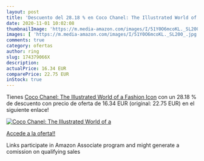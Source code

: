 ```yaml
---
layout: post
title: 'Descuento del 28.18 % en Coco Chanel: The Illustrated World of a '
date: 2020-11-01 10:02:08
thumbnailImage: 'https://m.media-amazon.com/images/I/51Y0O6mcoKL._SL200_.jpg'
images: [ 'https://m.media-amazon.com/images/I/51Y0O6mcoKL._SL200_.jpg' ]
comments: true
category: ofertas
author: ring
slug: 174379066X
description:
actualPrice: 16.34 EUR
comparePrice: 22.75 EUR
inStock: true
---
```


Tienes [Coco Chanel: The Illustrated World of a Fashion Icon](https://www.amazon.es/dp/174379066X/?tag=tolees-21) con un 28.18 % de descuento con precio de oferta de 16.34 EUR (original: 22.75 EUR) en el siguiente enlace!

[![Coco Chanel: The Illustrated World of a ](https://m.media-amazon.com/images/I/51Y0O6mcoKL._SL200_.jpg)](https://www.amazon.es/dp/174379066X/?tag=tolees-21)

[Accede a la oferta!!](https://www.amazon.es/dp/174379066X/?tag=tolees-21)

Links participate in Amazon Associate program and might generate a comission on qualifying sales


